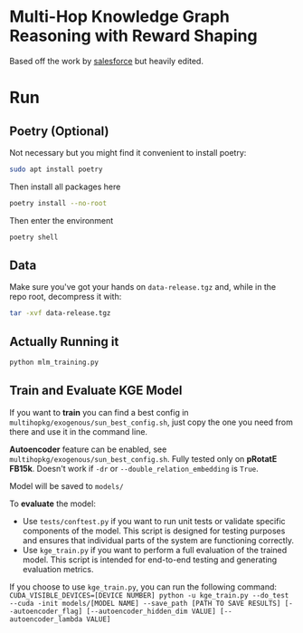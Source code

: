 # Multi-Hop Knowledge Graph Reasoning with Reward Shaping

Based off the work by [salesforce](https://github.com/salesforce/MultiHopKG) but heavily edited.


# Run

## Poetry (Optional)

Not necessary but you might find it convenient to install poetry:

```sh
sudo apt install poetry
```

Then install all packages here

```sh
poetry install --no-root
```

Then enter the environment

```sh
poetry shell
```

## Data

Make sure you've got your hands on `data-release.tgz` and, while in the repo root, decompress it with:

```sh
tar -xvf data-release.tgz
```

## Actually Running it

```sh
python mlm_training.py
```

## Train and Evaluate KGE Model
If you want to **train** you can find a best config in `multihopkg/exogenous/sun_best_config.sh`, just copy the one you need from there and use it in the command line.

**Autoencoder** feature can be enabled, see `multihopkg/exogenous/sun_best_config.sh`. Fully tested only on **pRotatE FB15k**.
Doesn't work if `-dr` or `--double_relation_embedding` is `True`.

Model will be saved to `models/`

To **evaluate** the model:
- Use `tests/conftest.py` if you want to run unit tests or validate specific components of the model. This script is designed for testing purposes and ensures that individual parts of the system are functioning correctly.
- Use `kge_train.py` if you want to perform a full evaluation of the trained model. This script is intended for end-to-end testing and generating evaluation metrics.

If you choose to use `kge_train.py`, you can run the following command:
`CUDA_VISIBLE_DEVICES=[DEVICE NUMBER] python -u kge_train.py --do_test --cuda -init models/[MODEL NAME] --save_path [PATH TO SAVE RESULTS] [--autoencoder_flag] [--autoencoder_hidden_dim VALUE] [--autoencoder_lambda VALUE]`
